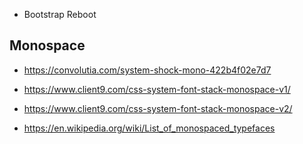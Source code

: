 
- Bootstrap Reboot

## Monospace

- https://convolutia.com/system-shock-mono-422b4f02e7d7
- https://www.client9.com/css-system-font-stack-monospace-v1/
- https://www.client9.com/css-system-font-stack-monospace-v2/

- https://en.wikipedia.org/wiki/List_of_monospaced_typefaces


